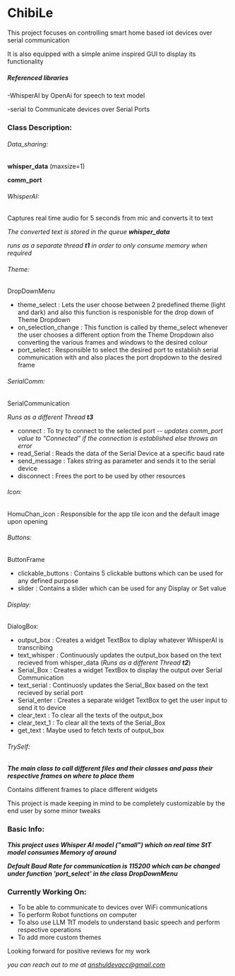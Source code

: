 # ChibiLe
This project focuses on controlling smart home based iot devices over serial communication

It is also equipped with a simple anime inspired GUI to display its functionality

##### Referenced libraries 
-WhisperAI by OpenAi for speech to text model

-serial to Communicate devices over Serial Ports

### Class Description:

###### Data_sharing: 
**whisper_data** (maxsize=1)

**comm_port** 

###### WhisperAI: 
Captures real time audio for 5 seconds from mic and converts it to text

*The converted text is stored in the queue **whisper_data***

*runs as a separate thread **t1** in order to only consume memory when required* 

###### Theme:
DropDownMenu

- theme_select : Lets the user choose between 2 predefined theme (light and dark) and also this function is responisble for the drop down of Theme Dropdown
- on_selection_change : This function is called by theme_select whenever the user chooses a different option from the Theme Dropdown also converting the various frames and windows to the desired colour
- port_select : Responsible to select the desired port to establish serial communication with and also places the port dropdown to the desired frame 

###### SerialComm:
SerialCommunication

*Runs as a different Thread **t3***

- connect : To try to connect to the selected port -- *updates comm_port value to "Connected" if the connection is established else throws an error*
- read_Serial : Reads the data of the Serial Device at a specific baud rate
- send_message : Takes string as parameter and sends it to the serial device
- disconnect : Frees the port to be used by other resources

###### Icon:
HomuChan_icon : Responsible for the app tile icon and the default image upon opening

###### Buttons:
ButtonFrame

- clickable_buttons : Contains 5 clickable buttons which can be used for any defined purpose
- slider : Contains a slider which can be used for any Display or Set value

###### Display:
DialogBox:

- output_box : Creates a widget TextBox to diplay whatever WhisperAI  is transcribing
- text_whisper : Continuously updates the output_box based on the text recieved from whisper_data (*Runs as a different Thread **t2***)
- Serial_Box : Creates a widget TextBox to display the output over Serial Communication 
- text_serial : Continuosly updates the Serial_Box based on the text recieved by serial port
- Serial_enter : Creates a separate widget TextBox to get the user input to send it to device
- clear_text : To clear all the texts of the output_box
- clear_text_1 : To clear all the texts of the Serial_Box
- get_text : Maybe used to fetch texts of output_box

###### TrySelf:

***The main class to call different files and their classes and pass their respective frames on where to place them***

Contains different frames to place different widgets

This project is made keeping in mind to be completely customizable by the end user by some minor tweaks

### Basic Info:

***This project uses Whisper AI model ("small") which on real time StT model consumes Memory of around***

***Default Baud Rate for communication is 115200 which can be changed under function 'port_select' in the class DropDownMenu***

### Currently Working On:

* To be able to communicate to devices over WiFi communications
* To perform Robot functions on computer
* To also use LLM TtT models to understand basic speech and perform respective operations
* To add more custom themes


Looking forward for positive reviews for my work

*you can reach out to me at anshuldevacc@gmail.com*

